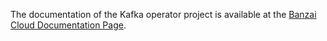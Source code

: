 The documentation of the Kafka operator project is available at the [Banzai Cloud Documentation Page](https://banzaicloud.com/docs/supertubes/kafka-operator/monitoring).